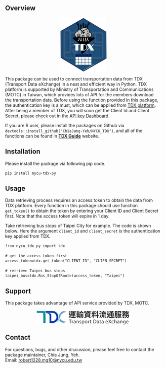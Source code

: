 ## Overview

<img src="./figure/TDX_icon.png" width="30%" style="display: block; margin: auto;" />

This package can be used to connect transportation data from TDX
(Transport Data eXchange) in a neat and efficient way in Python. TDX platform is
supported by Ministry of Transportation and Communications (MOTC) in
Taiwan, which provides lots of API for the members download the
transportation data. Before using the function provided in this package,
the authentication key is a must, which can be applied from [TDX
platform](https://tdx.transportdata.tw/register). After being a member
of TDX, you will soon get the Client Id and Client Secret, please check
out in the [API key
Dashboard](https://tdx.transportdata.tw/user/dataservice/key).

If you are R user, please install the packages on Github via `devtools::install_github("ChiaJung-Yeh/NYCU_TDX")`,
and all of the functions can be found in  **[TDX
Guide](https://chiajung-yeh.github.io/TDX_Guide/)** website.

## Installation

Please install the package via following pip code.

    pip install nycu-tdx-py

## Usage

Data retrieving process requires an access token to obtain the data from
TDX platform. Every function in this package should use function
`get_token()` to obtain the token by entering your Client ID and Client
Secret first. Note that the access token will expire in 1 day.

Take retrieving bus stops of Taipei City for example. The
code is shown below. Here the argument `client_id` and `client_secret`
is the authentication key applied from TDX.

    from nycu_tdx_py import tdx
    
    # get the access token first
    access_token=tdx.get_token("CLIENT_ID", "CLIEN_SECRET")

    # retrieve Taipei bus stops
    taipei_bus=tdx.Bus_StopOfRoute(access_token, "Taipei")


## Support

This package takes advantage of API service provided by TDX, MOTC.

<img src="./figure/TDX.png" width="60%" style="display: block; margin: auto;" />

## Contact

For questions, bugs, and other discussion, please feel free to contact
the package maintainer, Chia Jung, Yeh.  
Email:
<a href="mailto:robert1328.mg10@nycu.edu.tw"><u><robert1328.mg10@nycu.edu.tw></u></a>

